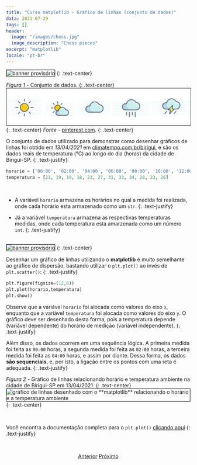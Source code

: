 ```yaml
---
title: "Curso matplotlib - Gráfico de linhas (conjunto de dados)"
data: 2021-07-29
tags: []
header:
  image: "/images/chess.jpg"
  image_description: "Chess pieces"
excerpt: "matplotlib"
locale: "pt-br"
---
```


<img style="border: solid 1px black" src="{{ site.url }}{{ site.baseurl }}/images/curso-matplotlib/generico/banner.png" alt="banner provisório " >
{: .text-center}



<br>

*Figura 1* - Conjunto de dados.
{: .text-center}
<img style="border: solid 1px black" src="/images/curso-matplotlib/generico/tempo.png" alt="imagem contendo os símbolos do tempo, sol nuvem, chuva, tempestade" width=600>
{: .text-center}
*Fonte* - [pinterest.com](https://br.pinterest.com/pin/329325791503174880/).
{: .text-center}


O conjunto de dados utilizado para demonstrar como desenhar gráficos de linhas foi obtido em *13/04/2021* em [climatempo.com.br/birigui](https://www.climatempo.com.br/previsao-do-tempo/15-dias/cidade/408/birigui-sp), e são os dados reais de temperatura (°C) ao longo do dia (horas) da cidade de Birigui-SP.
{: .text-justify}

```python
horario = ['00:00', '02:00', '04:00', '06:00', '08:00', '10:00', '12:00', '14:00', '16:00', '18:00', '20:00', '22:00']
temperatura = [21, 19, 19, 18, 23, 27, 31, 33, 34, 28, 23, 26]
```

<br>

* A variável `horario` armazena os horários no qual a medida foi realizada, onde cada horário esta armazenado como um `str`.
{: .text-justify}

* Já a variável `temperatura` armazena as respectivas temperaturas medidas, onde cada temperatura esta amarzenada como um número `int`.
{: .text-justify}


<br>

<img style="border: solid 1px black" src="{{ site.url }}{{ site.baseurl }}/images/curso-matplotlib/generico/banner.png" alt="banner provisório " >
{: .text-center}

Desenhar um gráfico de linhas utilizando o **matplotlib** é muito semelhante ao gráfico de dispersão, bastando utilizar o `plt.plot()` ao invés de `plt.scatter()`:
{: .text-justify}

```python
plt.figure(figsize=(12,6))
plt.plot(horario,temperatura)
plt.show()
```

Observe que a variável `horario` foi alocada como valores do eixo `x`, enquanto que a variável `temperatura` foi alocada como valores do eixo `y`. O gráfico deve ser desenhado desta forma, pois a temperatura depende (variável dependente) do horário de medição (variável independente).
{: .text-justify}

Além disso, os dados ocorrem em uma sequência lógica. A primeira medida foi feita as `00:00` horas, a segunda medida foi feita as `02:00` horas, a terceira medida foi feita as `04:00` horas, e assim por diante. Dessa forma, os dados **são sequenciais**, e, por isto, a ligação entre os pontos com uma reta é adequada.
{: .text-justify}

*Figura 2* - Gráfico de linhas relacionando horário e temperatura ambiente na cidade de Birigui-SP em 13/04/2021.
{: .text-center}
<img style="border: solid 1px black" src="{{ site.url }}{{ site.baseurl }}/images/curso-matplotlib/grafico-linhas/19/grafico-linhas-01.png" alt="gráfico de linhas desenhado com o **matplotlib** relacionando o horário e a temperatura ambiente" >
{: .text-center}

<br>



Você encontra a documentação completa para o `plt.plot()` [clicando aqui](https://matplotlib.org/stable/api/_as_gen/matplotlib.pyplot.plot.html)
{: .text-justify}

<br>

<p style="text-align: center">
  <a href="/Curso-matplotlib-18" class="btn btn--success">Anterior</a>
  <a href="/Curso-matplotlib-20" class="btn btn--success">Próximo</a>
</p>

